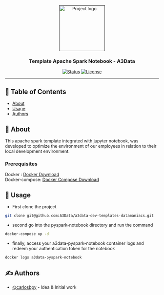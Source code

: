 <p align="center">
  <a href="" rel="noopener">
 <img height=150px src="https://miro.medium.com/max/1024/0*SXvexwZvryFczrIG.png" alt="Project logo"></a>
</p>

<h3 align="center"> Template Apache Spark Notebook - A3Data</h3>

<div align="center">

[![Status](https://img.shields.io/badge/status-active-success.svg)]()
[![License](https://img.shields.io/badge/license-MIT-blue.svg)](/LICENSE)

</div>

---

## 📝 Table of Contents

- [About](#about)
- [Usage](#usage)
- [Authors](#authors)

## 🧐 About <a name = "about"></a>

This apache spark template integrated with jupyter notebook, was developed to optimize the environment of our employees in relation to their local development environment.


### Prerequisites

Docker : [Docker Download](https://www.docker.com/products/docker-desktop) \
Docker-compose: [Docker Compose Download](https://docs.docker.com/compose/install/)


## 🎈 Usage <a name="usage"></a>

- First clone the project
```bash
git clone git@github.com:A3Data/a3data-dev-templates-datamaniacs.git
```
- second go into the pyspark-notebook directory and run the command
```bash
docker-compose up -d
```
- finally, access your a3data-pyspark-notebook container logs and redeem your authentication token for the notebook
```bash
docker logs a3data-pyspark-notebook
```

## ✍️ Authors <a name = "authors"></a>

- [@carlosbpy](https://github.com/carlosbpy) - Idea & Initial work